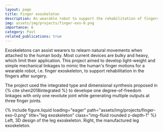 ```yaml
---
layout: page
title: Finger exoskeleton
description: An wearable robot to support the rehabilitation of fingers.
img: assets/img/projects/finger-exo-0.png
importance: 6
category: Past
related_publications: true
---
```


Exoskeletons can assist wearers to relearn natural movements when attached to the human body. Most current devices are bulky and heavy, which limit their application.
This project aimed to develop light-weight and simple mechanical linkages to mimic the human's finger motions for a wearable robot, i.e. finger exoskeleton, to support rehabilitation in the fingers after surgery.

The project used the integrated type and dimensional synthesis proposed in {% cite shen2018integrated %} to develope one degree-of-freedom linkages with only one revolute joint while generating multiple outputs at three finger joints.

<div class="row justify-content-sm-center">
    <div class="col-sm-6 mt-3 mt-md-0">
        {% include figure.liquid loading="eager" path="assets/img/projects/finger-exo-0.png" title="leg exoskeleton" class="img-fluid rounded z-depth-1" %}
    </div>
</div>
<div class="caption">
    Left, 3D design of the leg exoskeleton. Right, the manufactured leg exoskeleton. 
</div>
